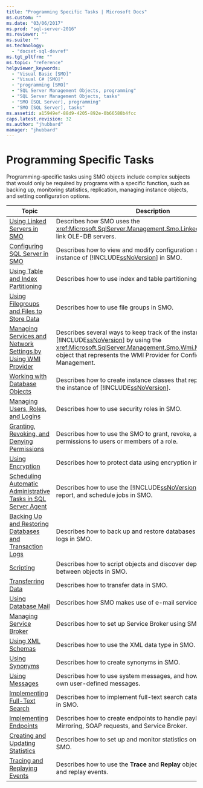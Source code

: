 ```yaml
---
title: "Programming Specific Tasks | Microsoft Docs"
ms.custom: ""
ms.date: "03/06/2017"
ms.prod: "sql-server-2016"
ms.reviewer: ""
ms.suite: ""
ms.technology: 
  - "docset-sql-devref"
ms.tgt_pltfrm: ""
ms.topic: "reference"
helpviewer_keywords: 
  - "Visual Basic [SMO]"
  - "Visual C# [SMO]"
  - "programming [SMO]"
  - "SQL Server Management Objects, programming"
  - "SQL Server Management Objects, tasks"
  - "SMO [SQL Server], programming"
  - "SMO [SQL Server], tasks"
ms.assetid: a15949ef-88d9-4205-892e-0b66588b4fcc
caps.latest.revision: 32
ms.author: "jhubbard"
manager: "jhubbard"
---
```

# Programming Specific Tasks
  Programming-specific tasks using SMO objects include complex subjects that would only be required by programs with a specific function, such as backing up, monitoring statistics, replication, managing instance objects, and setting configuration options.  
  
|Topic|Description|  
|-----------|-----------------|  
|[Using Linked Servers in SMO](../../../relational-databases/server-management-objects-smo/tasks/using-linked-servers-in-smo.md)|Describes how SMO uses the <xref:Microsoft.SqlServer.Management.Smo.LinkedServer> object to link OLE-DB servers.|  
|[Configuring SQL Server in SMO](../../../relational-databases/server-management-objects-smo/tasks/configuring-sql-server-in-smo.md)|Describes how to view and modify configuration settings for the instance of [!INCLUDE[ssNoVersion](../../../a9notintoc/includes/ssnoversion-md.md)] in SMO.|  
|[Using Table and Index Partitioning](../../../relational-databases/server-management-objects-smo/tasks/using-table-and-index-partitioning.md)|Describes how to use index and table partitioning in SMO.|  
|[Using Filegroups and Files to Store Data](../../../relational-databases/server-management-objects-smo/tasks/using-filegroups-and-files-to-store-data.md)|Describes how to use file groups in SMO.|  
|[Managing Services and Network Settings by Using WMI Provider](../../../relational-databases/server-management-objects-smo/tasks/managing-services-and-network-settings-by-using-wmi-provider.md)|Describes several ways to keep track of the instance of [!INCLUDE[ssNoVersion](../../../a9notintoc/includes/ssnoversion-md.md)] by using the <xref:Microsoft.SqlServer.Management.Smo.Wmi.ManagedComputer> object that represents the WMI Provider for Configuration Management.|  
|[Working with Database Objects](../../../relational-databases/server-management-objects-smo/tasks/creating-altering-and-removing-database-objects.md)|Describes how to create instance classes that represent objects on the instance of [!INCLUDE[ssNoVersion](../../../a9notintoc/includes/ssnoversion-md.md)].|  
|[Managing Users, Roles, and Logins](../../../relational-databases/server-management-objects-smo/tasks/managing-users-roles-and-logins.md)|Describes how to use security roles in SMO.|  
|[Granting, Revoking, and Denying Permissions](../../../relational-databases/server-management-objects-smo/tasks/granting-revoking-and-denying-permissions.md)|Describes how to use the SMO to grant, revoke, and deny permissions to users or members of a role.|  
|[Using Encryption](../../../relational-databases/server-management-objects-smo/tasks/using-encryption.md)|Describes how to protect data using encryption in SMO.|  
|[Scheduling Automatic Administrative Tasks in SQL Server Agent](../../../relational-databases/server-management-objects-smo/tasks/scheduling-automatic-administrative-tasks-in-sql-server-agent.md)|Describes how to use the [!INCLUDE[ssNoVersion](../../../a9notintoc/includes/ssnoversion-md.md)] Agent to monitor, report, and schedule jobs in SMO.|  
|[Backing Up and Restoring Databases and Transaction Logs](../../../relational-databases/server-management-objects-smo/tasks/backing-up-and-restoring-databases-and-transaction-logs.md)|Describes how to back up and restore databases and transaction logs in SMO.|  
|[Scripting](../../../relational-databases/server-management-objects-smo/tasks/scripting.md)|Describes how to script objects and discover dependencies between objects in SMO.|  
|[Transferring Data](../../../relational-databases/server-management-objects-smo/tasks/transferring-data.md)|Describes how to transfer data in SMO.|  
|[Using Database Mail](../../../relational-databases/server-management-objects-smo/tasks/using-database-mail.md)|Describes how SMO makes use of e-mail services.|  
|[Managing Service Broker](../../../relational-databases/server-management-objects-smo/tasks/managing-service-broker.md)|Describes how to set up Service Broker using SMO.|  
|[Using XML Schemas](../../../relational-databases/server-management-objects-smo/tasks/using-xml-schemas.md)|Describes how to use the XML data type in SMO.|  
|[Using Synonyms](../../../relational-databases/server-management-objects-smo/tasks/using-synonyms.md)|Describes how to create synonyms in SMO.|  
|[Using Messages](../../../relational-databases/server-management-objects-smo/tasks/using-messages.md)|Describes how to use system messages, and how to define your own user-defined messages.|  
|[Implementing Full-Text Search](../../../relational-databases/server-management-objects-smo/tasks/implementing-full-text-search.md)|Describes how to implement full-text search catalogs and indexes in SMO.|  
|[Implementing Endpoints](../../../relational-databases/server-management-objects-smo/tasks/implementing-endpoints.md)|Describes how to create endpoints to handle payloads for Database Mirroring, SOAP requests, and Service Broker.|  
|[Creating and Updating Statistics](../../../relational-databases/server-management-objects-smo/tasks/creating-and-updating-statistics.md)|Describes how to set up and monitor statistics on a database in SMO.|  
|[Tracing and Replaying Events](../../../relational-databases/server-management-objects-smo/tasks/tracing-and-replaying-events.md)|Describes how to use the **Trace** and **Replay** objects in SMO to trace and replay events.|  
  
  